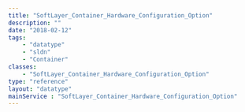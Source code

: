 ```yaml
---
title: "SoftLayer_Container_Hardware_Configuration_Option"
description: ""
date: "2018-02-12"
tags:
    - "datatype"
    - "sldn"
    - "Container"
classes:
    - "SoftLayer_Container_Hardware_Configuration_Option"
type: "reference"
layout: "datatype"
mainService : "SoftLayer_Container_Hardware_Configuration_Option"
---
```

